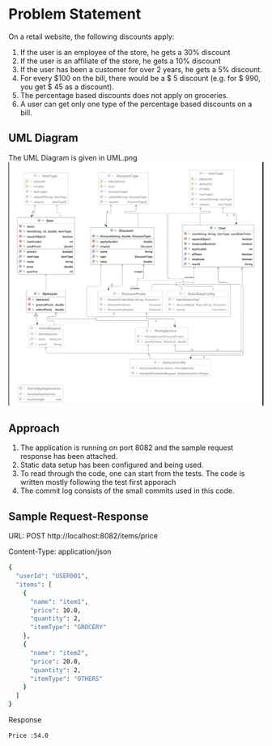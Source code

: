 # Problem Statement

On a retail website, the following discounts apply:
1. If the user is an employee of the store, he gets a 30% discount
2. If the user is an affiliate of the store, he gets a 10% discount
3. If the user has been a customer for over 2 years, he gets a 5% discount.
4. For every $100 on the bill, there would be a $ 5 discount (e.g. for $ 990, you get $ 45
   as a discount).
5. The percentage based discounts does not apply on groceries.
6. A user can get only one type of the percentage based discounts on a bill.

## UML Diagram

The UML Diagram is given in UML.png
![](UML.png)

## Approach

1. The application is running on port 8082 and the sample request response has been attached.
2. Static data setup has been configured and being used.
3. To read through the code, one can start from the tests. The code is written mostly following the test first apporach
4. The commit log consists of the small commits used in this code.

## Sample Request-Response

URL: POST http://localhost:8082/items/price

Content-Type: application/json
```bash
{
  "userId": "USER001",
  "items": [
    {
      "name": "item1",
      "price": 10.0,
      "quantity": 2,
      "itemType": "GROCERY"
    },
    {
      "name": "item2",
      "price": 20.0,
      "quantity": 2,
      "itemType": "OTHERS"
    }
  ]
}
```
Response

```bash
Price :54.0
```
